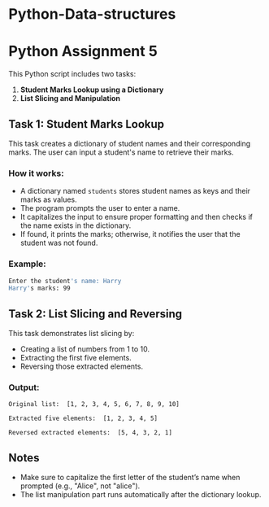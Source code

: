 # Python-Data-structures
# Python Assignment 5

This Python script includes two tasks:

1. **Student Marks Lookup using a Dictionary**
2. **List Slicing and Manipulation**

## Task 1: Student Marks Lookup

This task creates a dictionary of student names and their corresponding marks. The user can input a student's name to retrieve their marks.

### How it works:
- A dictionary named `students` stores student names as keys and their marks as values.
- The program prompts the user to enter a name.
- It capitalizes the input to ensure proper formatting and then checks if the name exists in the dictionary.
- If found, it prints the marks; otherwise, it notifies the user that the student was not found.

### Example:
```bash
Enter the student's name: Harry
Harry's marks: 99
```

## Task 2: List Slicing and Reversing

This task demonstrates list slicing by:
- Creating a list of numbers from 1 to 10.
- Extracting the first five elements.
- Reversing those extracted elements.

### Output:
```
Original list:  [1, 2, 3, 4, 5, 6, 7, 8, 9, 10]

Extracted five elements:  [1, 2, 3, 4, 5]

Reversed extracted elements:  [5, 4, 3, 2, 1]
```

## Notes

- Make sure to capitalize the first letter of the student’s name when prompted (e.g., "Alice", not "alice").
- The list manipulation part runs automatically after the dictionary lookup.

